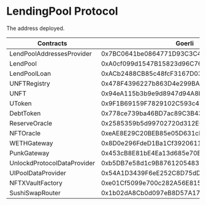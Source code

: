 # LendingPool Protocol

The address deployed.

| Contracts                   | Goerli                                     |
| --------------------------- | ------------------------------------------ |
| LendPoolAddressesProvider   | 0x7BC0641be0864771D93C3C4e13d17BdF4084C022 |
| LendPool                    | 0xA0cf099d1547B15823d96C7663A1EA0b5C25231e |
| LendPoolLoan                | 0xACb2488CB85c48fcF3167D03dDA4ECC53Fe3c635 |
| UNFTRegistry                | 0x478F4396227b863D4e299BA94aB9A01Db825ab2f |
| UNFT                        | 0x94eA115b3b9e9d8947d94A8be8a8BA46e4C59185 |
| UToken                      | 0x9F1B69159F7829102C593c4EabD075eF62998d2c |
| DebtToken                   | 0x778ce739ba46BD7ac89C3B43d3f174a2e711bbC2 |
| ReserveOracle               | 0x2585359b5d99702720d312E636457fd9F716b2Be |
| NFTOracle                   | 0xeAE8E29C20BEB85e05D631cEA003c5f32ed6Eedf |
| WETHGateway                 | 0x8D0e296FdeD1Ba1Cf392061170b99e28667C23B2 |
| PunkGateway                 | 0x453cB8E81bE4Ea13d685e70B02B073c3E58Cd256 |
| UnlockdProtocolDataProvider | 0xb5DB7e58d1c9B8761205483bfb7Fa8114f601e10 |
| UIPoolDataProvider          | 0x54A1D3439F6eE252C8D75dDA0a622158E5C15238 |
| NFTXVaultFactory            | 0xe01Cf5099e700c282A56E815ABd0C4948298Afae |
| SushiSwapRouter             | 0x1b02dA8Cb0d097eB8D57A175b88c7D8b47997506 |
